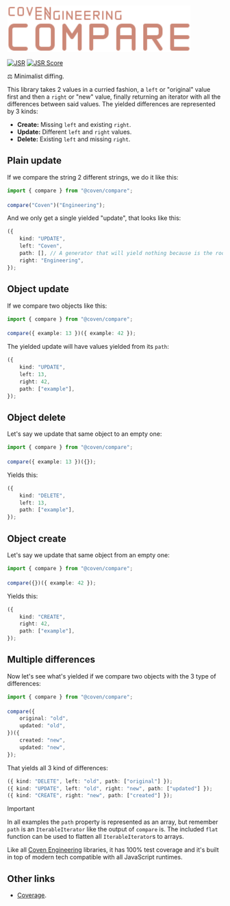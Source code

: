 <img alt="Coven Engineering Compare logo" src="https://raw.githubusercontent.com/covenengineering/libraries/main/@coven/compare/logo.svg" height="108" />

[![JSR](https://jsr.io/badges/@coven/compare)](https://jsr.io/@coven/compare)
[![JSR Score](https://jsr.io/badges/@coven/compare/score)](https://jsr.io/@coven/compare/score)

⚖️ Minimalist diffing.

This library takes 2 values in a curried fashion, a `left` or "original" value
first and then a `right` or "new" value, finally returning an iterator with all
the differences between said values. The yielded differences are represented by
3 kinds:

- **Create:** Missing `left` and existing `right`.
- **Update:** Different `left` and `right` values.
- **Delete:** Existing `left` and missing `right`.

## Plain update

If we compare the string 2 different strings, we do it like this:

```typescript
import { compare } from "@coven/compare";

compare("Coven")("Engineering");
```

And we only get a single yielded "update", that looks like this:

```typescript
({
	kind: "UPDATE",
	left: "Coven",
	path: [], // A generator that will yield nothing because is the root value
	right: "Engineering",
});
```

## Object update

If we compare two objects like this:

```typescript
import { compare } from "@coven/compare";

compare({ example: 13 })({ example: 42 });
```

The yielded update will have values yielded from its `path`:

```typescript
({
	kind: "UPDATE",
	left: 13,
	right: 42,
	path: ["example"],
});
```

## Object delete

Let's say we update that same object to an empty one:

```typescript
import { compare } from "@coven/compare";

compare({ example: 13 })({});
```

Yields this:

```typescript
({
	kind: "DELETE",
	left: 13,
	path: ["example"],
});
```

## Object create

Let's say we update that same object from an empty one:

```typescript
import { compare } from "@coven/compare";

compare({})({ example: 42 });
```

Yields this:

```typescript
({
	kind: "CREATE",
	right: 42,
	path: ["example"],
});
```

## Multiple differences

Now let's see what's yielded if we compare two objects with the 3 type of
differences:

```typescript
import { compare } from "@coven/compare";

compare({
	original: "old",
	updated: "old",
})({
	created: "new",
	updated: "new",
});
```

That yields all 3 kind of differences:

```typescript
({ kind: "DELETE", left: "old", path: ["original"] });
({ kind: "UPDATE", left: "old", right: "new", path: ["updated"] });
({ kind: "CREATE", right: "new", path: ["created"] });
```

> [!IMPORTANT]
> In all examples the `path` property is represented as an array, but remember
> `path` is an `IterableIterator` like the output of `compare` is. The included
> `flat` function can be used to flatten all `IterableIterator`s to arrays.

Like all [Coven Engineering](https://coven.engineering) libraries, it has 100%
test coverage and it's built in top of modern tech compatible with all
JavaScript runtimes.

## Other links

- [Coverage](https://coveralls.io/github/covenengineering/libraries).
